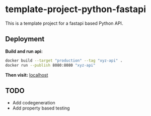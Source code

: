 # template-project-python-fastapi

This is a template project for a fastapi based Python API.

## Deployment

**Build and run api:**

```bash
docker build --target "production" --tag "xyz-api" .
docker run --publish 8080:8080 "xyz-api"
```

**Then visit:** [localhost](http://localhost:8080/docs)

## TODO

- Add codegeneration
- Add property based testing
